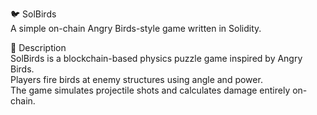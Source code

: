 🐦 SolBirds             
A simple on-chain Angry Birds-style game written in Solidity.       
           
🎯 Description       
SolBirds is a blockchain-based physics puzzle game inspired by Angry Birds.           
Players fire birds at enemy structures using angle and power.                
The game simulates projectile shots and calculates damage entirely on-chain.             
    
